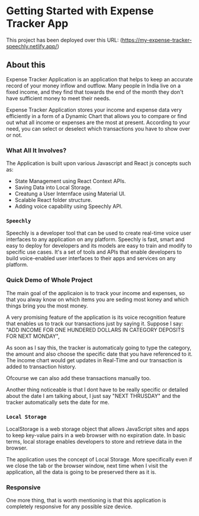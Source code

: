 # Getting Started with Expense Tracker App

This project has been deployed over this URL: (https://my-expense-tracker-speechly.netlify.app/)

## About this

Expense Tracker Application is an application that helps to keep an accurate record of your money inflow and outflow. Many people in India live on a fixed income, and they find that towards the end of the month they don't have sufficient money to meet their needs.

Expense Tracker Application stores your income and expense data very efficiently in a form of a Dynamic Chart that allows you to compare or find out what all income or expenses are the most at present. According to your need, you can select or deselect which transactions you have to show over or not.

### What All It Involves?

The Application is built upon various Javascript and React js concepts such as:

- State Management using React Context APIs.
- Saving Data into Local Storage.
- Creatung a User Internface using Material UI.
- Scalable React folder structure.
- Adding voice capability using Speechly API.

### `Speechly`

Speechly is a developer tool that can be used to create real-time voice user interfaces to any application on any platform. Speechly is fast, smart and easy to deploy for developers and its models are easy to train and modify to specific use cases.
It's a set of tools and APIs that enable developers to build voice-enabled user interfaces to their apps and services on any platform.

### Quick Demo of Whole Project
 
The main goal of the applicaion is to track your income and expenses, so that you alway know on which items you are seding most koney and which things bring you the most money.

A very promising feature of the application is its voice recognition feature that enables us to track our transactions just by saying it. 
Suppose I say: "ADD INCOME FOR ONE HUNDERED DOLLARS IN CATEGORY DEPOSITS FOR NEXT MONDAY",

As soon as I say this, the tracker is automaticaly going to type the category, the amount and also choose the specific date that you have referenced to it.
The income chart would get updates in Real-Time and our transaction is added to transaction history. 

Ofcourse we can also add these transactions manually too.

Another thing noticeable is that I dont have to be really specific or detailed about the date I am talking about, I just say "NEXT THRUSDAY" and the tracker automatically sets the date for me.

### `Local Storage`

LocalStorage is a web storage object that allows JavaScript sites and apps to keep key-value pairs in a web browser with no expiration date. In basic terms, local storage enables developers to store and retrieve data in the browser.

The application uses the concept of Local Storage. More specifically even if we close the tab or the browser window, next time when I visit the application, all the data is going to be preserved there as it is.

### Responsive

One more thing, that is worth mentioning is that this application is completely responsive for any possible size device.
